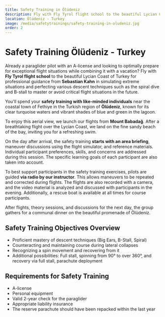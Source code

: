 ```yaml
---
title: Safety Training in Ölüdeniz
description: Fly with Fly Tyrol flight school to the beautiful Lycian Coast of Turkey for professional guidance from Sebastian Kahn in simulating extreme situations and perfecting various descent techniques such as the spiral dive and B-stall. This training is designed to prepare paraglider pilots with an A-license for exceptional flight situations, allowing them to master or avoid critical scenarios in the future.
location: Ölüdeniz - Turkey
image: /media/safetytrainings/safety-training-in-oludeniz.jpg
order: 2
---
```


# Safety Training Ölüdeniz - Turkey

Already a paraglider pilot with an A-license and looking to optimally prepare for exceptional flight situations while combining it with a vacation? Fly with **Fly Tyrol flight school** to the beautiful Lycian Coast of Turkey for professional guidance from **Sebastian Kahn** in simulating extreme situations and perfecting various descent techniques such as the spiral dive and B-stall to master or avoid critical flight situations in the future.

You'll spend your **safety training with like-minded individuals** near the coastal town of Fethiye in the Turkish region of **Ölüdeniz**, known for its clear turquoise waters and vibrant shades of blue and green in the lagoon.

To enjoy this aerial view, we launch our flights from **Mount Babadağ**. After a breathtaking flight over the Lycian Coast, we land on the fine sandy beach of the bay, inviting you for a refreshing swim.

On the day after arrival, the safety training **starts with an area briefing**, maneuver discussions using the flight simulator, and reference materials. Individual participant preferences, skills, and concerns are addressed during this session. The specific learning goals of each participant are also taken into account.

To best support participants in the safety training exercises, pilots are guided **via radio by our instructor**. This allows maneuvers to be repeated and corrected during flights. The flights are also recorded with a camera, and the video material is analyzed and discussed with participants in the evening. Additionally, a rescue boat is available at all times for course participants.

After flights, theory sessions, and discussions for the next day, the group gathers for a communal dinner on the beautiful promenade of Ölüdeniz.

<ContentImageGallery path="/media/safetytrainings/safety-training-oludeniz/"/>

## Safety Training Objectives Overview
* Proficient mastery of descent techniques (Big Ears, B-Stall, Spiral)
* Counteracting and maintaining course during lateral collapses
* Recognizing a spin movement and recovering from it
* Additional possibilities: Full stall, spinning from 90° to over 360°, and recovery via full stall, parachute deployment

## Requirements for Safety Training
* A-license
* Personal equipment
* Valid 2-year check for the paraglider
* Appropriate liability insurance
* The reserve parachute should have been repacked within the last year
